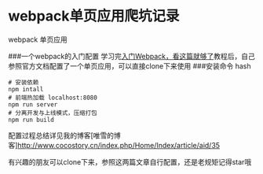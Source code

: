 # webpack单页应用爬坑记录

 webpack 单页应用

###一个webpack的入门配置
学习完[入门Webpack，看这篇就够了](https://www.jianshu.com/p/42e11515c10f)教程后，自己参照官方文档配置了一个单页应用，可以直接clone下来使用
###安装命令
hash
```
# 安装依赖
npm intall
# 前端热加载 localhost:8080
npm run server
# 分离开发与上线模式，压缩打包
npm run build

```

配置过程总结详见我的博客[唯雪的博客]http://www.cocostory.cn/index.php/Home/Index/article/aid/35

有兴趣的朋友可以clone下来，参照这两篇文章自行配置，还是老规矩记得star哦